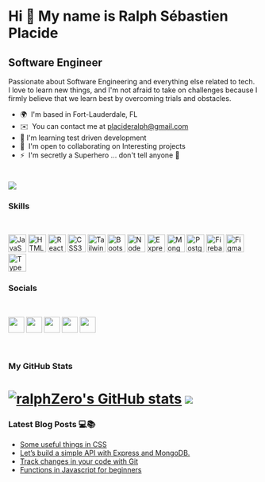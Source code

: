 Hi 👋 My name is Ralph Sébastien Placide 
========================================  

Software Engineer
-----------------  

Passionate about Software Engineering and everything else related to tech. I love to learn new things, and I'm not afraid to take on challenges because I firmly believe that we learn best by overcoming trials and obstacles.


* 🌍  I'm based in Fort-Lauderdale, FL 
* ✉️  You can contact me at [placideralph@gmail.com](mailto:placideralph@gmail.com) 
* 🧠  I'm learning test driven development  
* 🤝  I'm open to collaborating on Interesting projects 
* ⚡  I'm secretly a Superhero ... don't tell anyone 🤫

<a href="https://www.github.com/ralphZero" target="_blank" rel="noreferrer"><img src="https://img.shields.io/github/followers/ralphZero?logo=github&style=for-the-badge&color=0891b2&labelColor=1c1917" /></a>
===========================================

### Skills

<br>
<p align="left"> <a href="https://developer.mozilla.org/en-US/docs/Web/JavaScript" target="_blank" rel="noreferrer"><img src="https://raw.githubusercontent.com/danielcranney/readme-generator/main/public/icons/skills/javascript-colored.svg" width="36" height="36" alt="JavaScript" /></a>  <a href="https://developer.mozilla.org/en-US/docs/Glossary/HTML5" target="_blank" rel="noreferrer"><img src="https://raw.githubusercontent.com/danielcranney/readme-generator/main/public/icons/skills/html5-colored.svg" width="36" height="36" alt="HTML5" /></a> <a href="https://reactjs.org/" target="_blank" rel="noreferrer"><img src="https://raw.githubusercontent.com/danielcranney/readme-generator/main/public/icons/skills/react-colored.svg" width="36" height="36" alt="React" /></a> <a href="https://www.w3.org/TR/CSS/#css" target="_blank" rel="noreferrer"><img src="https://raw.githubusercontent.com/danielcranney/readme-generator/main/public/icons/skills/css3-colored.svg" width="36" height="36" alt="CSS3" /></a> <a href="https://tailwindcss.com/" target="_blank" rel="noreferrer"><img src="https://raw.githubusercontent.com/danielcranney/readme-generator/main/public/icons/skills/tailwindcss-colored.svg" width="36" height="36" alt="TailwindCSS" /></a> <a href="https://getbootstrap.com/" target="_blank" rel="noreferrer"><img src="https://raw.githubusercontent.com/danielcranney/readme-generator/main/public/icons/skills/bootstrap-colored.svg" width="36" height="36" alt="Bootstrap" /></a> <a href="https://nodejs.org/en/" target="_blank" rel="noreferrer"><img src="https://raw.githubusercontent.com/danielcranney/readme-generator/main/public/icons/skills/nodejs-colored.svg" width="36" height="36" alt="NodeJS" /></a> <a href="https://expressjs.com/" target="_blank" rel="noreferrer"><img src="https://raw.githubusercontent.com/danielcranney/readme-generator/main/public/icons/skills/express-colored.svg" width="36" height="36" alt="Express" /></a> <a href="https://www.mongodb.com/" target="_blank" rel="noreferrer"><img src="https://raw.githubusercontent.com/danielcranney/readme-generator/main/public/icons/skills/mongodb-colored.svg" width="36" height="36" alt="MongoDB" /></a> <a href="https://www.postgresql.org/" target="_blank" rel="noreferrer"><img src="https://raw.githubusercontent.com/danielcranney/readme-generator/main/public/icons/skills/postgresql-colored.svg" width="36" height="36" alt="PostgreSQL" /></a> <a href="https://firebase.google.com/" target="_blank" rel="noreferrer"><img src="https://raw.githubusercontent.com/danielcranney/readme-generator/main/public/icons/skills/firebase-colored.svg" width="36" height="36" alt="Firebase" /></a> <a href="https://www.figma.com/" target="_blank" rel="noreferrer"><img src="https://raw.githubusercontent.com/danielcranney/readme-generator/main/public/icons/skills/figma-colored.svg" width="36" height="36" alt="Figma" /></a> 
<a href="https://www.typescriptlang.org/" target="_blank" rel="noreferrer"><img src="https://raw.githubusercontent.com/danielcranney/readme-generator/main/public/icons/skills/typescript-colored.svg" width="36" height="36" alt="TypeScript" /></a>
</p> 


### Socials 
<br>

<p align="left"> <a href="https://www.github.com/ralphZero" target="_blank" rel="noreferrer"><img src="https://raw.githubusercontent.com/danielcranney/readme-generator/main/public/icons/socials/github.svg" width="32" height="32" /></a> <a href="http://www.instagram.com/ralph.works/" target="_blank" rel="noreferrer"><img src="https://raw.githubusercontent.com/danielcranney/readme-generator/main/public/icons/socials/instagram.svg" width="32" height="32" /></a> <a href="https://www.linkedin.com/in/ralphplacide-1/" target="_blank" rel="noreferrer"><img src="https://raw.githubusercontent.com/danielcranney/readme-generator/main/public/icons/socials/linkedin.svg" width="32" height="32" /></a> <a href="http://www.medium.com/ralphuplacide" target="_blank" rel="noreferrer"><img src="https://raw.githubusercontent.com/danielcranney/readme-generator/main/public/icons/socials/medium.svg" width="32" height="32" /></a> <a href="https://www.stackoverflow.com/users/13251130/tgi-rxlph" target="_blank" rel="noreferrer"><img src="https://raw.githubusercontent.com/danielcranney/readme-generator/main/public/icons/socials/stackoverflow.svg" width="32" height="32" /></a>
</p>
<br>

### My GitHub Stats 

<a href="http://www.github.com/ralphZero"><img src="https://github-readme-stats.vercel.app/api?username=ralphZero&show_icons=true&hide=&count_private=true&title_color=facc15&text_color=ffffff&icon_color=facc15&bg_color=1c1917&hide_border=true&show_icons=true" alt="ralphZero's GitHub stats" /></a>
<a href="http://www.github.com/ralphZero"><img src="https://github-readme-streak-stats.herokuapp.com/?user=ralphZero&stroke=ffffff&background=1c1917&ring=facc15&fire=facc15&currStreakNum=ffffff&currStreakLabel=facc15&sideNums=ffffff&sideLabels=ffffff&dates=ffffff&hide_border=true" /></a>
=====================================
 
### Latest Blog Posts 💻📚
<!-- BLOG-POST-LIST:START -->
- [Some useful things in CSS](https://medium.com/@ralphplacide/some-useful-things-in-css-65553e6b3e82?source=rss-d003240f8487------2)
- [Let’s build a simple API with Express and MongoDB.](https://medium.com/@ralphplacide/lets-build-a-simple-api-with-express-and-mongodb-5e9aae53add0?source=rss-d003240f8487------2)
- [Track changes in your code with Git](https://medium.com/@ralphplacide/track-changes-in-your-code-with-git-3f245c1a1516?source=rss-d003240f8487------2)
- [Functions in Javascript for beginners](https://medium.com/@ralphplacide/functions-in-javascript-for-beginners-9a89c38a7b9d?source=rss-d003240f8487------2)
<!-- BLOG-POST-LIST:END -->
